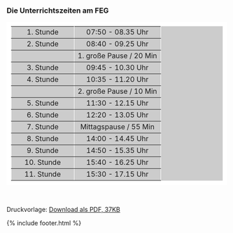 ---
---

<h3>
  <i class="fa fa-clock-o">
  </i>
  Die Unterrichtszeiten am FEG
</h3>
<table bgcolor="#CCCCCC" border="10" bordercolor="#FFFFFF" width="34%">
  <tbody>
    <tr>
      <td width="42%">
		<div align="center">
          1. Stunde
      </div>
  </td>
  <td width="58%">
    <div align="center">
      07:50 - 08.35 Uhr
    </div>
  </td>
  </tr>
  <tr>
	<td>
      <div align="center">
        2. Stunde
      </div>
  </td>
  <td>
    <div align="center">
      08:40 - 09.25 Uhr
    </div>
  </td>
  </tr>
  <tr>
	<td>
      <div align="center">
      </div>
  </td>
  <td>
    <div align="center">
      1. große Pause / 20 Min
    </div>
  </td>
  </tr>
  <tr>
	<td>
      <div align="center">
        3. Stunde
      </div>
  </td>
  <td>
    <div align="center">
      09:45 - 10.30 Uhr
    </div>
  </td>
  </tr>
  <tr>
	<td>
      <div align="center">
        4. Stunde
      </div>
  </td>
  <td>
    <div align="center">
      10:35 - 11.20 Uhr
    </div>
  </td>
  </tr>
  <tr>
	<td>
      <div align="center">
      </div>
  </td>
  <td>
    <div align="center">
      2. große Pause / 10 Min
    </div>
  </td>
  </tr>
  <tr>
	<td>
      <div align="center">
        5. Stunde
      </div>
  </td>
  <td>
    <div align="center">
      11:30 - 12.15 Uhr
    </div>
  </td>
  </tr>
  <tr>
	<td>
      <div align="center">
        6. Stunde
      </div>
  </td>
  <td>
    <div align="center">
      12:20 - 13.05 Uhr
    </div>
  </td>
  </tr>
  <tr>
	<td>
      <div align="center">
        7. Stunde
      </div>
  </td>
  <td>
    <div align="center">
      Mittagspause / 55 Min
    </div>
  </td>
  </tr>
  <tr>
	<td>
      <div align="center">
        8. Stunde
      </div>
  </td>
  <td>
    <div align="center">
      14:00 - 14.45 Uhr
    </div>
  </td>
  </tr>
  <tr>
	<td>
      <div align="center">
        9. Stunde
      </div>
  </td>
  <td>
    <div align="center">
      14:50 - 15.35 Uhr
    </div>
  </td>
  </tr>
  <tr>
	<td>
      <div align="center">
        10. Stunde
      </div>
  </td>
  <td>
    <div align="center">
      15:40 - 16.25 Uhr
    </div>
  </td>
  </tr>
  <tr>
	<td>
      <div align="center">
        11. Stunde
      </div>
  </td>
  <td>
    <div align="center">
      15:30 - 17.15 Uhr
    </div>
  </td>
  </tr>
  </tbody>
</table>
<br>
<p>
  Druckvorlage: 
  <a href="http://www.feg-stuttgart.de/downloads/Unterrichtszeiten.pdf">
    <i class="fa fa-cloud-download">
    </i>
    Download als PDF, 37KB 
  </a>
</p>

{% include footer.html %}
